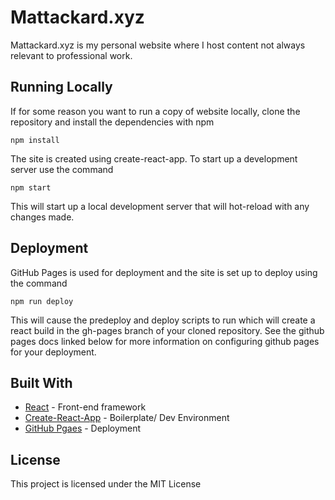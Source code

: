 # Mattackard.xyz

Mattackard.xyz is my personal website where I host content not always relevant to professional work.

## Running Locally

If for some reason you want to run a copy of website locally, clone the repository and install the dependencies with npm

```
npm install
```

The site is created using create-react-app. To start up a development server use the command

```
npm start
```

This will start up a local development server that will hot-reload with any changes made.

## Deployment

GitHub Pages is used for deployment and the site is set up to deploy using the command

```
npm run deploy
```

This will cause the predeploy and deploy scripts to run which will create a react build in the gh-pages branch of your cloned repository. See the github pages docs linked below for more information on configuring github pages for your deployment.

## Built With

-   [React](https://reactjs.org/docs/getting-started.html) - Front-end framework
-   [Create-React-App](https://facebook.github.io/create-react-app/docs/getting-started) - Boilerplate/ Dev Environment
-   [GitHub Pgaes](https://help.github.com/en/articles/configuring-a-publishing-source-for-github-pages) - Deployment

## License

This project is licensed under the MIT License
